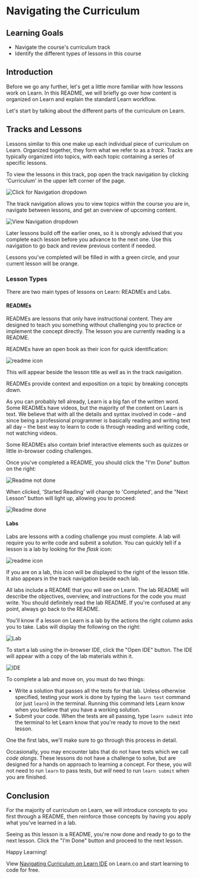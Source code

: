 # Navigating the Curriculum

## Learning Goals

- Navigate the course's curriculum track
- Identify the different types of lessons in this course

## Introduction

Before we go any further, let's get a little more familiar with how lessons
work on Learn. In this README, we will briefly go over how content is organized
on Learn and explain the standard Learn workflow.

Let's start by talking about the different parts of the curriculum on Learn.

## Tracks and Lessons

Lessons similar to this one make up each individual piece of curriculum on
Learn. Organized together, they form what we refer to as a _track_. Tracks are
typically organized into topics, with each topic containing a series of specific
lessons.

To view the lessons in this track, pop open the track navigation by clicking
'Curriculum' in the upper left corner of the page.

![Click for Navigation dropdown](https://s3.amazonaws.com/ironboard-learn/curriculum_drop_down.png)

The track navigation allows you to view topics within the course you are in,
navigate between lessons, and get an overview of upcoming content.

![View Navigation dropdown](https://s3.amazonaws.com/ironboard-learn/curriculum_navigation_menu.png)

Later lessons build off the earlier ones, so it is strongly advised that you
complete each lesson before you advance to the next one. Use this navigation to go back and review previous content if needed.

Lessons you've completed will be filled in with a green circle, and your current
lesson will be orange.

### Lesson Types

There are two main types of lessons on Learn: READMEs and Labs.

#### READMEs

READMEs are lessons that only have instructional content. They
are designed to teach you something without challenging you to practice or
implement the concept directly. The lesson you are currently reading is a
README.

READMEs have an open book as their icon for quick identification:

![readme icon](https://s3.amazonaws.com/ironboard-learn/readme-icon.png)

This will appear beside the lesson title as well as in the track navigation.

READMEs provide context and exposition on a topic by breaking concepts down.

As you can probably tell already, Learn is a big fan of the written word. Some
READMEs have videos, but the majority of the content on Learn is text. We
believe that with all the details and syntax involved in code – and since being
a professional programmer is basically reading and writing text all day – the
best way to learn to code is through reading and writing code, not watching
videos.

Some READMEs also contain brief interactive elements such as quizzes or little
in-browser coding challenges.

Once you've completed a README, you should click the "I'm Done" button on the
right:

![Readme not done](https://curriculum-content.s3.amazonaws.com/intro-to-learn/readmeUndone.png)

When clicked, 'Started Reading' will change to 'Completed', and the "Next
Lesson" button will light up, allowing you to proceed:

![Readme done](https://curriculum-content.s3.amazonaws.com/intro-to-learn/readmeDone.png)

#### Labs

Labs are lessons with a coding challenge you must complete. A lab will require
you to write code and submit a solution. You can quickly tell if a lesson is a
lab by looking for the _flask_ icon:

![readme icon](https://s3.amazonaws.com/ironboard-learn/lab-icon.png)

If you are on a lab, this icon will be displayed to the right of the lesson
title. It also appears in the track navigation beside each lab.

All labs include a README that you will see on Learn. The lab README will
describe the objectives, overview, and instructions for the code you must write.
You should definitely read the lab README. If you're confused at any point,
always go back to the README.

You'll know if a lesson on Learn is a lab by the actions the right column asks
you to take. Labs will display the following on the right:

![Lab](https://curriculum-content.s3.amazonaws.com/intro-to-learn/LabLights.png)

To start a lab using the in-browser IDE, click the "Open IDE" button. The IDE
will appear with a copy of the lab materials within it.

![IDE](https://downloads.intercomcdn.com/i/o/41909803/629210713d1b1343c88b60d7/learnIde6.gif)

To complete a lab and move on, you must do two things:

- Write a solution that passes all the tests for that lab. Unless otherwise
  specified, testing your work is done by typing the `learn test` command (or just `learn`) in the
  terminal. Running this command lets Learn know when you believe that you have a working solution.
- Submit your code. When the tests are all passing, type `learn submit` into the terminal
  to let Learn know that you're ready to move to the next lesson.

One the first labs, we'll make sure to go through this process in detail.

Occasionally, you may encounter labs that do not have tests which we call _code
alongs_. These lessons do not have a challenge to solve, but are designed for a
hands on approach to learning a concept. For these, you will not need to run
`learn` to pass tests, but _will_ need to run `learn submit` when you are
finished.

## Conclusion

For the majority of curriculum on Learn, we will introduce concepts to you first
through a README, then reinforce those concepts by having you apply what you've
learned in a lab.

Seeing as this lesson is a README, you're now done and ready to go to the next
lesson. Click the "I'm Done" button and proceed to the next lesson.

Happy Learning!

<p data-visibility='hidden'>View <a href='https://learn.co/lessons/navigating-curriculum-on-learn-ide'>Navigating Curriculum on Learn IDE</a> on Learn.co and start learning to code for free.</p>
